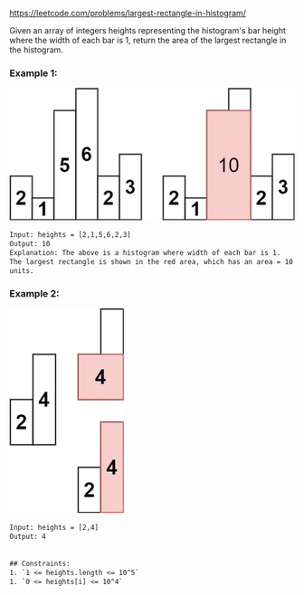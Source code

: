 
https://leetcode.com/problems/largest-rectangle-in-histogram/

Given an array of integers heights representing the histogram's bar height where the width of each bar is 1, return the area of the largest rectangle in the histogram.

### Example 1:
![Alt text](image.png)
```
Input: heights = [2,1,5,6,2,3]
Output: 10
Explanation: The above is a histogram where width of each bar is 1.
The largest rectangle is shown in the red area, which has an area = 10 units.
```

### Example 2:
![Alt text](image-1.png)
```
Input: heights = [2,4]
Output: 4
 

## Constraints:
1. `1 <= heights.length <= 10^5`
1. `0 <= heights[i] <= 10^4`